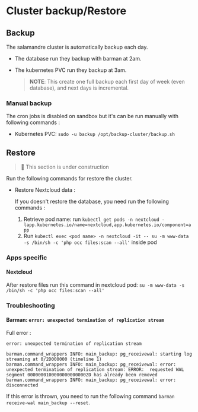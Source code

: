 # Cluster backup/Restore

## Backup

The salamandre cluster is automatically backup each day.

- The database run they backup with barman at 2am.
- The kubernetes PVC run they backup at 3am.

  > **NOTE**: This create one full backup each first day of week (even database), and next days is incremental.

### Manual backup

The cron jobs is disabled on sandbox but it's can be run manually with following commands :

- Kubernetes PVC: `sudo -u backup /opt/backup-cluster/backup.sh`

## Restore

> 🚧 This section is under construction

Run the following commands for restore the cluster.

- Restore Nextcloud data :

  If you doesn't restore the database, you need run the following commands :

  1. Retrieve pod name: run `kubectl get pods -n nextcloud -lapp.kubernetes.io/name=nextcloud,app.kubernetes.io/component=app`
  2. Run `kubectl exec <pod name> -n nextcloud -it -- su -m www-data -s /bin/sh -c 'php occ files:scan --all'` inside pod

### Apps specific

#### Nextcloud

After restore files run this command in nextcloud pod: `su -m www-data -s /bin/sh -c 'php occ files:scan --all'`

### Troubleshooting

#### Barman: `error: unexpected termination of replication stream`

Full error :

```log
error: unexpected termination of replication stream

barman.command_wrappers INFO: main_backup: pg_receivewal: starting log streaming at 0/2D000000 (timeline 1)
barman.command_wrappers INFO: main_backup: pg_receivewal: error: unexpected termination of replication stream: ERROR:  requested WAL segment 00000001000000000000002D has already been removed
barman.command_wrappers INFO: main_backup: pg_receivewal: error: disconnected
```

If this error is thrown, you need to run the following command `barman receive-wal main_backup --reset`.
